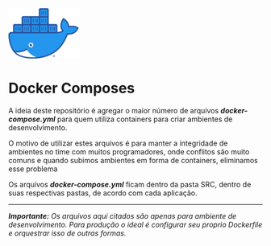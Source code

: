 <img src="/docker.png" alt="alt text" height="100">

# Docker Composes

A ideia deste repositório é agregar o maior número de arquivos ***docker-compose.yml*** para quem utiliza containers para criar ambientes de desenvolvimento.

O motivo de utilizar estes arquivos é para manter a integridade de ambientes no time com muitos programadores, onde conflitos são muito comuns e quando subimos ambientes em forma de containers, eliminamos esse problema

Os arquivos ***docker-compose.yml*** ficam dentro da pasta SRC, dentro de suas respectivas pastas, de acordo com cada aplicação.

---

***Importante:*** *Os arquivos aqui citados são apenas para ambiente de desenvolvimento. Para produção o ideal é configurar seu proprio Dockerfile e orquestrar isso de outras formas.*
